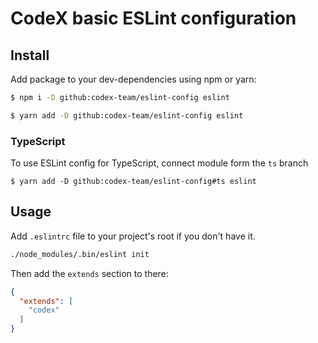 # CodeX basic ESLint configuration

## Install

Add package to your dev-dependencies using npm or yarn:

```bash
$ npm i -D github:codex-team/eslint-config eslint

$ yarn add -D github:codex-team/eslint-config eslint
```

### TypeScript

To use ESLint config for TypeScript, connect module form the `ts` branch

```
$ yarn add -D github:codex-team/eslint-config#ts eslint
```

## Usage

Add `.eslintrc` file to your project's root if you don't have it.

```bash
./node_modules/.bin/eslint init
```

Then add the `extends` section to there:

```json
{
  "extends": [
    "codex"
  ]
}
```

